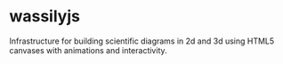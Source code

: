 # wassilyjs
Infrastructure for building scientific diagrams in 2d and 3d using HTML5 canvases with animations and interactivity.
